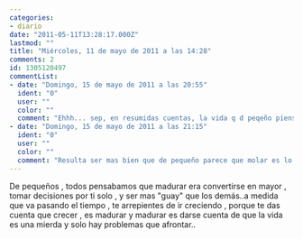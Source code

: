 ```yaml
---
categories:
- diario
date: "2011-05-11T13:28:17.000Z"
lastmod: ""
title: "Miércoles, 11 de mayo de 2011 a las 14:28"
comments: 2
id: 1305120497
commentList:
- date: "Domingo, 15 de mayo de 2011 a las 20:55"
  ident: "0"
  user: ""
  color: ""
  comment: "Ehhh... sep, en resumidas cuentas, la vida q d peqeño piensas q es la de mayor resulta no tener nada q ver :) así q sí, vendría a ser eso xD"
- date: "Domingo, 15 de mayo de 2011 a las 21:15"
  ident: "0"
  user: ""
  color: ""
  comment: "Resulta ser mas bien que de pequeño parece que molar es lo mas importante. De mayor te das cuenta que a nadie le importa una mierda si molas o no, y muchos creen que lo mas importante es dar envidia a los demas...  \nA mi me parece que lo que realmente importa es hacer aquello que te haga feliz, y pasar completamente de las personas que no te resulten importantes por unos motivos u otros."
---
```


De pequeños , todos pensabamos que madurar era convertirse en mayor , tomar decisiones por ti solo ,  y ser mas "guay" que los demás..a medida que va pasando el tiempo , te arrepientes de ir creciendo , porque te das cuenta que crecer , es madurar y madurar es darse cuenta de que la vida es una mierda y solo hay problemas que afrontar..